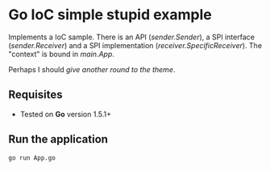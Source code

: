 Go IoC simple stupid example
============================

Implements a IoC sample. There is an API (*sender.Sender*), a SPI interface (*sender.Receiver*) and a SPI implementation (*receiver.SpecificReceiver*). The "context" is bound in *main.App*.

Perhaps I should *give another round to the theme*.


## Requisites

  - Tested on **Go** version 1.5.1+


## Run the application

    go run App.go
